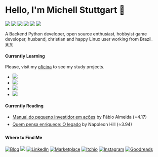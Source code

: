 # Hello, I'm Michell Stuttgart 👋

![](https://img.shields.io/badge/Code-Python-informational?style=flat-square&logo=python&logoColor=white&color=AFC9A2)
![](https://img.shields.io/badge/Shell-Bash-informational?style=flat-square&logo=gnu-bash&logoColor=white&color=AFC9A2)
![](https://img.shields.io/badge/Database-Postgresql-informational?style=flat-square&logo=postgresql&logoColor=white&color=AFC9A2)
![](https://img.shields.io/badge/Tools-VsCode-informational?style=flat-square&logo=visualstudiocode&logoColor=white&color=AFC9A2)
![](https://img.shields.io/badge/Tools-Git-informational?style=flat-square&logo=git&logoColor=white&color=AFC9A2)
![](https://img.shields.io/badge/OS-Linux-informational?style=flat-square&logo=linux&logoColor=white&color=AFC9A2)

A Backend Python developer, open source enthusiast, hobbyist game developer, husband, christian and happy Linux user working from Brazil. 🇧🇷

#### Currently Learning

Please, visit my [oficina](https://github.com/mstuttgart/oficina) to see my study projects.

* ![](https://img.shields.io/badge/Tools-Ansible-informational?style=flat-square&logo=ansible&logoColor=white&color=AFC9A2) 
* ![](https://img.shields.io/badge/Code-Javascript-informational?style=flat-square&logo=javascript&logoColor=white&color=AFC9A2)
* ![](https://img.shields.io/badge/Code-CSS-informational?style=flat-square&logo=css3&logoColor=white&color=AFC9A2)
* ![](https://img.shields.io/badge/Code-HTML-informational?style=flat-square&logo=html5&logoColor=white&color=AFC9A2)

#### Currently Reading
<!-- GOODREADS-LIST:START -->
- [Manual do pequeno investidor em ações](https://www.goodreads.com/review/show/4507806034?utm_medium=api&utm_source=rss) by Fábio Almeida (⭐️4.17)
- [Quem pensa enriquece: O legado](https://www.goodreads.com/review/show/4408808615?utm_medium=api&utm_source=rss) by Napoleon Hill (⭐️3.94)
<!-- GOODREADS-LIST:END -->

#### Where to Find Me
<p>
  <a href="https://mstuttgart.github.io/" target="_blank"><img alt="Blog" src="https://img.shields.io/badge/blog-gray.svg?style=for-the-badge&logo=www&logoColor=afc8a0" /></a>
  <a href="mailto:michellstut@gmail.com"><img src = "https://img.shields.io/badge/gmail-red?&style=for-the-badge&logo=gmail&logoColor=white"></a> 
  <a href="https://www.linkedin.com/in/mstuttgart" target="_blank"><img alt="LinkedIn" src="https://img.shields.io/badge/linkedin-blue.svg?&style=for-the-badge&logo=linkedin&logoColor=white" /></a>
  <a href="https://marketplace.visualstudio.com/publishers/mstuttgart" target="_blank"><img alt="Marketplace" src="https://img.shields.io/badge/marketplace-yellow.svg?&style=for-the-badge&logo=visual-studio-code&logoColor=white" /></a>
  <a href="https://mstuttgart.itch.io" target="_blank"><img alt="Itchio" src="https://img.shields.io/badge/itchio-gray.svg?&style=for-the-badge&logo=itch.io&logoColor=white" /></a>
  <a href="https://www.instagram.com/michstuttgart/" target="_blank"><img alt="Instagram" src="https://img.shields.io/badge/Instagram-E4405F?style=for-the-badge&logo=instagram&logoColor=white" /></a>
  <a href="https://goodreads.com/mstuttgart" target="_blank"><img alt="Goodreads" src="https://img.shields.io/badge/Goodreads-EDE6D6.svg?&style=for-the-badge&logo=goodreads&logoColor=6E5942" /></a>
</p>
